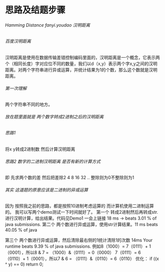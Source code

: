 # 思路及结题步骤
###### Hamming Distance fanyi.youdao 汉明距离

###### 百度汉明距离
汉明距离是使用在数据传输差错控制编码里面的，汉明距离是一个概念，它表示两个（相同长度）字对应位不同的数量，我们以d（x,y）表示两个字x,y之间的汉明距离。对两个字符串进行异或运算，并统计结果为1的个数，那么这个数就是汉明距离。

###### 第一次理解
两个字符串不同的地方。

###### 放在题里面就是 两个数字转成2进制之后的汉明距离

###### 思路1
将x y转成2进制数 然后计算汉明距离

###### 思路2 数字的二进制汉明距离 是否有新的计算方式  
即 先求两个数的差 然后把差除2 4 8 16 32 .. 整除则为0不整除则为1  

###### 其实 这道题的原意应该是二进制的异或运算
因为 按照我之前的思路，都是按照10进制考虑运算的 而计算机使用二进制运算的。
我可以写两个demo测试一下时间就好了。
第一个 转成2进制然后再转成str. 进行汉明计算，给出结果。代码见Demo1 一会上链接 18 ms -> beats 3.01 % of java submissions.
第二个 两个数进行异或运算，使用str计算结果。11 ms beats 40.05 % of java 

第三个 两个数进行异或运算，然后清除最右侧的1统计清除1的次数 14ms Your runtime beats 9.39 % of java submissions.
	例如8（1000）= 7（0111）+ 1（0001），所以8 & 7 = （1000）&（0111）= 0（0000）
	7（0111）= 6（0110）+ 1（0001），所以7 & 6 = （0111）&（0110）= 6（0110）
优化：
	if ((x ^ y) == 0) return 0; 
 